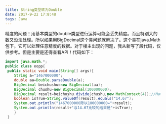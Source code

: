 ```yaml
---
title: String类型转为Double
date: 2017-9-22 17:8:48
tags: Java
---
```


精度的问题！用基本类型的double类型进行运算可能会丢失精度。而且特别大的数又没法处理。所以如果用BigDecimal这个类问题就解决了。这个类在java.Math包下。它可以处理任意精度的数据。对于楼主出现的问题，我从新写了段代码，仅供参考。但是主要是还得查看API！代码如下：  

```java
import java.math.*;  
public class oopp{  
 public static void main(String[] args){  
    String a="1467000000";  
    double aa=Double.parseDouble(a);  
    BigDecimal beichushu=new BigDecimal(aa);  
    BigDecimal chushu=new BigDecimal(100000000);  
    BigDecimal result=beichushu.divide(chushu,new MathContext(4));//MathConText(4)表示结果精确4位！  
    boolean isTrue=String.valueOf(result).equals("14.67");  
    System.out.println("1467000000除以100000000="+result);  
    System.out.println(result+"与14.67比较的结果是"+isTrue);  
    }  
 }  
```

 